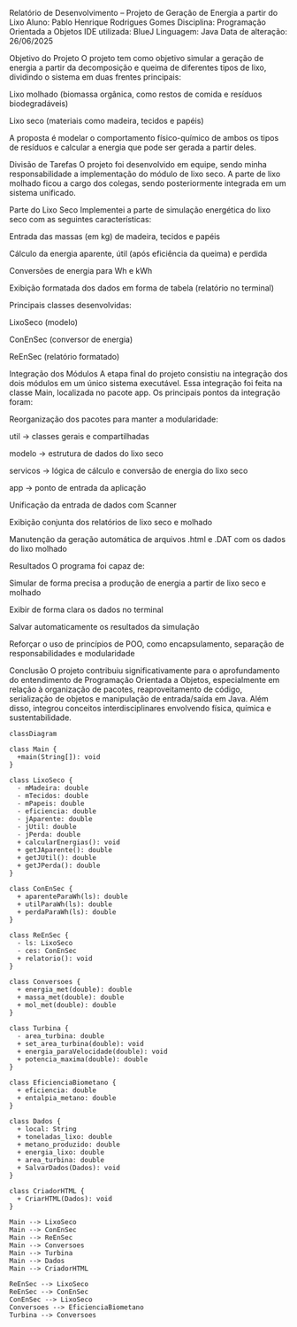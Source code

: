 Relatório de Desenvolvimento – Projeto de Geração de Energia a partir do Lixo
Aluno: Pablo Henrique Rodrigues Gomes
Disciplina: Programação Orientada a Objetos
IDE utilizada: BlueJ
Linguagem: Java
Data de alteração: 26/06/2025

Objetivo do Projeto
O projeto tem como objetivo simular a geração de energia a partir da decomposição e queima de diferentes tipos de lixo, dividindo o sistema em duas frentes principais:

Lixo molhado (biomassa orgânica, como restos de comida e resíduos biodegradáveis)

Lixo seco (materiais como madeira, tecidos e papéis)

A proposta é modelar o comportamento físico-químico de ambos os tipos de resíduos e calcular a energia que pode ser gerada a partir deles.

Divisão de Tarefas
O projeto foi desenvolvido em equipe, sendo minha responsabilidade a implementação do módulo de lixo seco. A parte de lixo molhado ficou a cargo dos colegas, sendo posteriormente integrada em um sistema unificado.

Parte do Lixo Seco
Implementei a parte de simulação energética do lixo seco com as seguintes características:

Entrada das massas (em kg) de madeira, tecidos e papéis

Cálculo da energia aparente, útil (após eficiência da queima) e perdida

Conversões de energia para Wh e kWh

Exibição formatada dos dados em forma de tabela (relatório no terminal)

Principais classes desenvolvidas:

LixoSeco (modelo)

ConEnSec (conversor de energia)

ReEnSec (relatório formatado)

Integração dos Módulos
A etapa final do projeto consistiu na integração dos dois módulos em um único sistema executável. Essa integração foi feita na classe Main, localizada no pacote app. Os principais pontos da integração foram:

Reorganização dos pacotes para manter a modularidade:

util → classes gerais e compartilhadas

modelo → estrutura de dados do lixo seco

servicos → lógica de cálculo e conversão de energia do lixo seco

app → ponto de entrada da aplicação

Unificação da entrada de dados com Scanner

Exibição conjunta dos relatórios de lixo seco e molhado

Manutenção da geração automática de arquivos .html e .DAT com os dados do lixo molhado

Resultados
O programa foi capaz de:

Simular de forma precisa a produção de energia a partir de lixo seco e molhado

Exibir de forma clara os dados no terminal

Salvar automaticamente os resultados da simulação

Reforçar o uso de princípios de POO, como encapsulamento, separação de responsabilidades e modularidade

Conclusão
O projeto contribuiu significativamente para o aprofundamento do entendimento de Programação Orientada a Objetos, especialmente em relação à organização de pacotes, reaproveitamento de código, serialização de objetos e manipulação de entrada/saída em Java. Além disso, integrou conceitos interdisciplinares envolvendo física, química e sustentabilidade.

```mermaid
classDiagram

class Main {
  +main(String[]): void
}

class LixoSeco {
  - mMadeira: double
  - mTecidos: double
  - mPapeis: double
  - eficiencia: double
  - jAparente: double
  - jUtil: double
  - jPerda: double
  + calcularEnergias(): void
  + getJAparente(): double
  + getJUtil(): double
  + getJPerda(): double
}

class ConEnSec {
  + aparenteParaWh(ls): double
  + utilParaWh(ls): double
  + perdaParaWh(ls): double
}

class ReEnSec {
  - ls: LixoSeco
  - ces: ConEnSec
  + relatorio(): void
}

class Conversoes {
  + energia_met(double): double
  + massa_met(double): double
  + mol_met(double): double
}

class Turbina {
  - area_turbina: double
  + set_area_turbina(double): void
  + energia_paraVelocidade(double): void
  + potencia_maxima(double): double
}

class EficienciaBiometano {
  + eficiencia: double
  + entalpia_metano: double
}

class Dados {
  + local: String
  + toneladas_lixo: double
  + metano_produzido: double
  + energia_lixo: double
  + area_turbina: double
  + SalvarDados(Dados): void
}

class CriadorHTML {
  + CriarHTML(Dados): void
}

Main --> LixoSeco
Main --> ConEnSec
Main --> ReEnSec
Main --> Conversoes
Main --> Turbina
Main --> Dados
Main --> CriadorHTML

ReEnSec --> LixoSeco
ReEnSec --> ConEnSec
ConEnSec --> LixoSeco
Conversoes --> EficienciaBiometano
Turbina --> Conversoes
